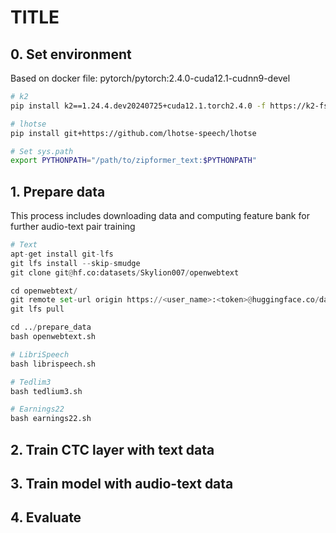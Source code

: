 # TITLE


## 0. Set environment
Based on docker file: pytorch/pytorch:2.4.0-cuda12.1-cudnn9-devel
```bash
# k2
pip install k2==1.24.4.dev20240725+cuda12.1.torch2.4.0 -f https://k2-fsa.github.io/k2/cuda.html

# lhotse
pip install git+https://github.com/lhotse-speech/lhotse

# Set sys.path
export PYTHONPATH="/path/to/zipformer_text:$PYTHONPATH"
```



## 1. Prepare data
This process includes downloading data and computing feature bank for further audio-text pair training

```python
# Text
apt-get install git-lfs
git lfs install --skip-smudge 
git clone git@hf.co:datasets/Skylion007/openwebtext

cd openwebtext/
git remote set-url origin https://<user_name>:<token>@huggingface.co/datasets/Skylion007/openwebtext
git lfs pull

cd ../prepare_data
bash openwebtext.sh

# LibriSpeech
bash librispeech.sh

# Tedlim3
bash tedlium3.sh

# Earnings22
bash earnings22.sh
```

## 2. Train CTC layer with text data



## 3. Train model with audio-text data



## 4. Evaluate